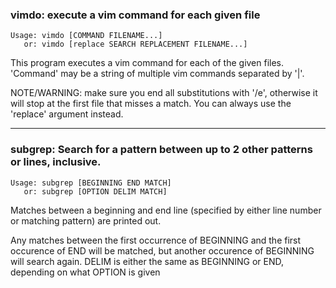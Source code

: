 ### vimdo: execute a vim command for each given file
```
Usage: vimdo [COMMAND FILENAME...]  
   or: vimdo [replace SEARCH REPLACEMENT FILENAME...]
```

This program executes a vim command for each of the given files.
'Command' may be a string of multiple vim commands separated by '|'.

NOTE/WARNING: make sure you end all substitutions with '/e', otherwise
it will stop at the first file that misses a match.
You can always use the 'replace' argument instead.

---

### subgrep: Search for a pattern between up to 2 other patterns or lines, inclusive.
```
Usage: subgrep [BEGINNING END MATCH]  
   or: subgrep [OPTION DELIM MATCH]
```

Matches between a beginning and end line (specified by either line number or
matching pattern) are printed out.

Any matches between the first occurrence of BEGINNING and the first occurence
of END will be matched, but another occurence of BEGINNING will search again.
DELIM is either the same as BEGINNING or END, depending on what OPTION is given
